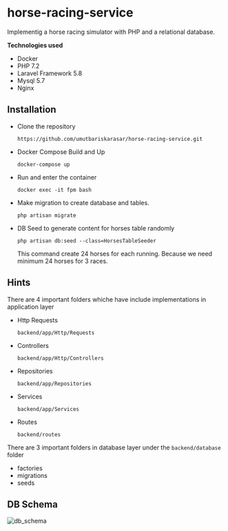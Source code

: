 # horse-racing-service
Implementig a horse racing simulator with PHP and a relational database.

**Technologies used**
- Docker
- PHP 7.2
- Laravel Framework 5.8
- Mysql 5.7
- Nginx 

## Installation
* Clone the repository 

  `https://github.com/umutbariskarasar/horse-racing-service.git`

* Docker Compose Build and Up

  `docker-compose up`

* Run and enter the container 

  `docker exec -it fpm bash`

* Make migration to create database and tables. 

  `php artisan migrate`

* DB Seed to generate content for horses table randomly

  `php artisan db:seed --class=HorsesTableSeeder`
  
   This command create 24 horses for each running. Because we need minimum 24 horses for 3 races. 


## Hints

There are 4 important folders whiche have include implementations in application layer
* Http Requests

  `backend/app/Http/Requests`

* Controllers 

  `backend/app/Http/Controllers`

* Repositories

  `backend/app/Repositories`
  

* Services

  `backend/app/Services`

* Routes 

  `backend/routes`

There are 3 important folders in database layer under the `backend/database` folder 

  * factories
  * migrations
  * seeds
  
  ## DB Schema
  ![db_schema](https://github.com/umutbariskarasar/horse-racing-service/blob/master/horse-race-schema.png)






```
